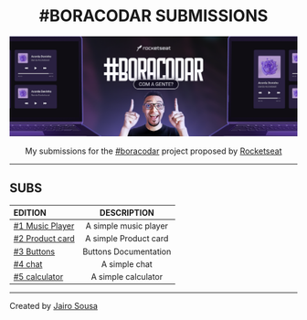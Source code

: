 <h1 align="center"> #BORACODAR SUBMISSIONS </h1>

<a href="https://boracodar.dev/"><img src="./.github/cover.png"></a>

<p align="center">My submissions for the 
<a href="https://boracodar.dev/">#boracodar</a> 
project proposed by 
<a href="https://www.rocketseat.com.br/">Rocketseat</a> 
</p>

---

## SUBS

| EDITION |      DESCRIPTION      |
| :----- | :-------------------: |
|    <a href="https://github.com/jairo-sousa/devinho-player">#1 Music Player</a>    | A simple music player |
|    <a href="https://github.com/jairo-sousa/boracodar-2-store">#2 Product card</a>    | A simple Product card |
|    <a href="https://github.com/jairo-sousa/boracodar-3-buttons">#3 Buttons</a>    | Buttons Documentation |
|    <a href="https://github.com/jairo-sousa/boracodar-4-chat">#4 chat</a>    | A simple chat |
|    <a href="https://github.com/jairo-sousa/boracodar-5-calculator">#5 calculator</a>    | A simple calculator |

---

Created by [Jairo Sousa](https://github.com/jairo-sousa)
